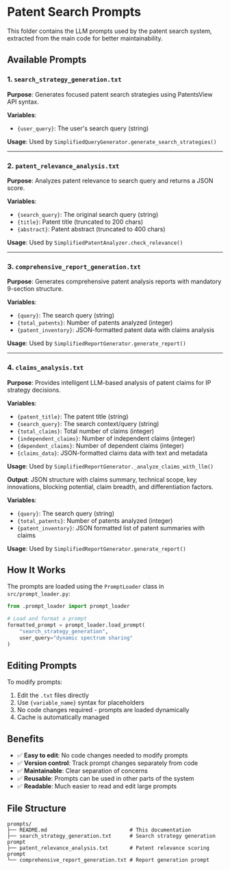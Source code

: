 # Patent Search Prompts

This folder contains the LLM prompts used by the patent search system, extracted from the main code for better maintainability.

## Available Prompts

### 1. `search_strategy_generation.txt`
**Purpose**: Generates focused patent search strategies using PatentsView API syntax.

**Variables**:
- `{user_query}`: The user's search query (string)

**Usage**: Used by `SimplifiedQueryGenerator.generate_search_strategies()`

---

### 2. `patent_relevance_analysis.txt` 
**Purpose**: Analyzes patent relevance to search query and returns a JSON score.

**Variables**:
- `{search_query}`: The original search query (string)
- `{title}`: Patent title (truncated to 200 chars)
- `{abstract}`: Patent abstract (truncated to 400 chars)

**Usage**: Used by `SimplifiedPatentAnalyzer.check_relevance()`

---

### 3. `comprehensive_report_generation.txt`
**Purpose**: Generates comprehensive patent analysis reports with mandatory 9-section structure.

**Variables**:
- `{query}`: The search query (string)
- `{total_patents}`: Number of patents analyzed (integer)
- `{patent_inventory}`: JSON-formatted patent data with claims analysis

**Usage**: Used by `SimplifiedReportGenerator.generate_report()`

---

### 4. `claims_analysis.txt`
**Purpose**: Provides intelligent LLM-based analysis of patent claims for IP strategy decisions.

**Variables**:
- `{patent_title}`: The patent title (string)
- `{search_query}`: The search context/query (string)
- `{total_claims}`: Total number of claims (integer)
- `{independent_claims}`: Number of independent claims (integer)
- `{dependent_claims}`: Number of dependent claims (integer)
- `{claims_data}`: JSON-formatted claims data with text and metadata

**Usage**: Used by `SimplifiedReportGenerator._analyze_claims_with_llm()`

**Output**: JSON structure with claims summary, technical scope, key innovations, blocking potential, claim breadth, and differentiation factors.

**Variables**:
- `{query}`: The search query (string)
- `{total_patents}`: Number of patents analyzed (integer)
- `{patent_inventory}`: JSON formatted list of patent summaries with claims

**Usage**: Used by `SimplifiedReportGenerator.generate_report()`

## How It Works

The prompts are loaded using the `PromptLoader` class in `src/prompt_loader.py`:

```python
from .prompt_loader import prompt_loader

# Load and format a prompt
formatted_prompt = prompt_loader.load_prompt(
    "search_strategy_generation", 
    user_query="dynamic spectrum sharing"
)
```

## Editing Prompts

To modify prompts:

1. Edit the `.txt` files directly
2. Use `{variable_name}` syntax for placeholders
3. No code changes required - prompts are loaded dynamically
4. Cache is automatically managed

## Benefits

- ✅ **Easy to edit**: No code changes needed to modify prompts
- ✅ **Version control**: Track prompt changes separately from code  
- ✅ **Maintainable**: Clear separation of concerns
- ✅ **Reusable**: Prompts can be used in other parts of the system
- ✅ **Readable**: Much easier to read and edit large prompts

## File Structure

```
prompts/
├── README.md                           # This documentation
├── search_strategy_generation.txt      # Search strategy generation prompt
├── patent_relevance_analysis.txt       # Patent relevance scoring prompt  
└── comprehensive_report_generation.txt # Report generation prompt
```
